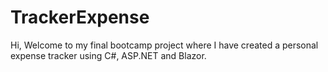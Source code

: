 # TrackerExpense

Hi, Welcome to my final bootcamp project where I have created a personal expense tracker using C#, ASP.NET and Blazor.
